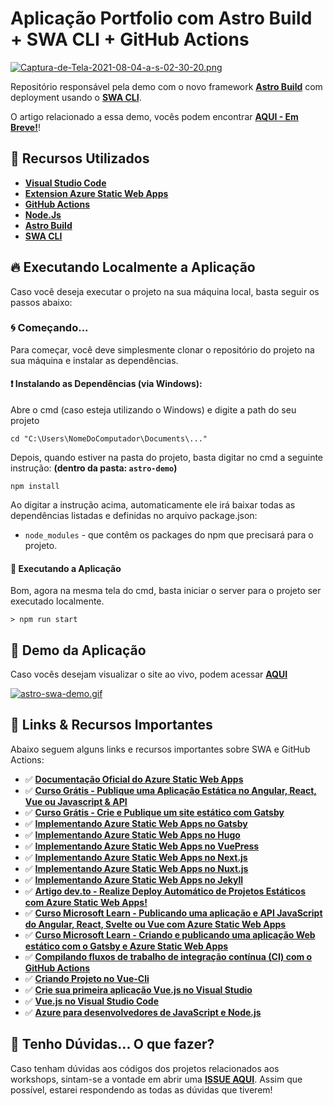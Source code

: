 # Aplicação Portfolio com Astro Build + SWA CLI + GitHub Actions

[![Captura-de-Tela-2021-08-04-a-s-02-30-20.png](https://i.postimg.cc/fLp6CYQQ/Captura-de-Tela-2021-08-04-a-s-02-30-20.png)](https://postimg.cc/DJQjyJzx)

Repositório responsável pela demo com o novo framework **[Astro Build](https://astro.build/)** com deployment usando o **[SWA CLI](https://github.com/Azure/static-web-apps-cli)**.

O artigo relacionado a essa demo, vocês podem encontrar **[AQUI - Em Breve!]()**!

## 🚀 Recursos Utilizados

- **[Visual Studio Code](https://code.visualstudio.com/?WT.mc_id=javascript-34087-gllemos)**
- **[Extension Azure Static Web Apps](https://docs.microsoft.com/pt-br/azure/static-web-apps/front-end-frameworks)**
- **[GitHub Actions](https://help.github.com/pt/actions)**
- **[Node.Js](https://nodejs.org/en/)**
- **[Astro Build](https://astro.build/)**
- **[SWA CLI](https://github.com/Azure/static-web-apps-cli)**

## 🔥 Executando Localmente a Aplicação

Caso você deseja executar o projeto na sua máquina local, basta seguir os passos abaixo:

### 🌀 Começando...

Para começar, você deve simplesmente clonar o repositório do projeto na sua máquina e instalar as dependências.

#### ❗️ Instalando as Dependências (via Windows):

Abre o cmd (caso esteja utilizando o Windows) e digite a path do seu projeto

```
cd "C:\Users\NomeDoComputador\Documents\..."
```

Depois, quando estiver na pasta do projeto, basta digitar no cmd a seguinte instrução: **(dentro da pasta: `astro-demo`)**

```
npm install
```

Ao digitar a instrução acima, automaticamente ele irá baixar todas as dependências listadas e definidas no arquivo package.json:

- `node_modules` - que contêm os packages do npm que precisará para o projeto.

#### 💨 Executando a Aplicação

Bom, agora na mesma tela do cmd, basta iniciar o server para o projeto ser executado localmente.

```
> npm run start
```

## 📣 Demo da Aplicação

Caso vocês desejam visualizar o site ao vivo, podem acessar **[AQUI](https://yellow-grass-008f2c710.azurestaticapps.net/)**

[![astro-swa-demo.gif](https://s6.gifyu.com/images/astro-swa-demo.gif)](https://gifyu.com/image/OJkv)

## 📌 Links & Recursos Importantes

Abaixo seguem alguns links e recursos importantes sobre SWA e GitHub Actions:

- ✅ **[Documentação Oficial do Azure Static Web Apps
  ](https://docs.microsoft.com/azure/static-web-apps/?WT.mc_id=javascript-34087-gllemos)**
- ✅ **[Curso Grátis - Publique uma Aplicação Estática no Angular, React, Vue ou Javascript & API](https://docs.microsoft.com/pt-br/learn/modules/publish-app-service-static-web-app-api/?WT.mc_id=javascript-34087-gllemos)**
- ✅ **[Curso Grátis - Crie e Publique um site estático com Gatsby](https://docs.microsoft.com/pt-br/learn/modules/create-deploy-static-webapp-gatsby-app-service/?WT.mc_id=javascript-34087-gllemos)**
- ✅ **[Implementando Azure Static Web Apps no Gatsby](https://docs.microsoft.com/azure/static-web-apps/publish-gatsby/?WT.mc_id=javascript-34087-gllemos)**
- ✅ **[Implementando Azure Static Web Apps no Hugo](https://docs.microsoft.com/azure/static-web-apps/publish-hugo/?WT.mc_id=javascript-34087-gllemos)**
- ✅ **[Implementando Azure Static Web Apps no VuePress](https://docs.microsoft.com/azure/static-web-apps/publish-vuepress/?WT.mc_id=javascript-34087-gllemos)**
- ✅ **[Implementando Azure Static Web Apps no Next.js](https://docs.microsoft.com/pt-br/azure/static-web-apps/deploy-nextjs/?WT.mc_id=javascript-34087-gllemos)**
- ✅ **[Implementando Azure Static Web Apps no Nuxt.js](https://docs.microsoft.com/azure/static-web-apps/deploy-nuxtjs/?WT.mc_id=javascript-34087-gllemos)**
- ✅ **[Implementando Azure Static Web Apps no Jekyll](https://docs.microsoft.com/pt-br/azure/static-web-apps/publish-jekyll/?WT.mc_id=javascript-34087-gllemos)**
- ✅ **[Artigo dev.to - Realize Deploy Automático de Projetos Estáticos com Azure Static Web Apps!](https://dev.to/azure/realize-deploy-automatico-de-projetos-estaticos-com-azure-static-web-apps-2nfj)**
- ✅ **[Curso Microsoft Learn - Publicando uma aplicação e API JavaScript do Angular, React, Svelte ou Vue com Azure Static Web Apps](https://docs.microsoft.com/learn/modules/publish-app-service-static-web-app-api?WT.mc_id=javascript-34087-gllemos)**
- ✅ **[Curso Microsoft Learn - Criando e publicando uma aplicação Web estático com o Gatsby e Azure
  Static Web Apps](https://docs.microsoft.com/learn/modules/create-deploy-static-webapp-gatsby-app-service?WT.mc_id=javascript-34087-gllemos)**
- ✅ **[Compilando fluxos de trabalho de integração contínua (CI) com o GitHub Actions](https://docs.microsoft.com/learn/modules/github-actions-ci/?WT.mc_id=javascript-34087-gllemos)**
- ✅ **[Criando Projeto no Vue-Cli](https://cli.vuejs.org/guide/creating-a-project.html#using-the-gui)**
- ✅ **[Crie sua primeira aplicação Vue.js no Visual Studio](https://docs.microsoft.com/visualstudio/javascript/quickstart-vuejs-with-nodejs?view=vs-2019&WT.mc_id=javascript-34087-gllemos)**
- ✅ **[Vue.js no Visual Studio Code](https://code.visualstudio.com/docs/nodejs/vuejs-tutorial?WT.mc_id=javascript-34087-gllemos)**
- ✅ **[Azure para desenvolvedores de JavaScript e Node.js](https://docs.microsoft.com/javascript/azure/?view=azure-node-latest&WT.mc_id=javascript-34087-gllemos)**

## 🚩 Tenho Dúvidas... O que fazer?

Caso tenham dúvidas aos códigos dos projetos relacionados aos workshops, sintam-se a vontade em abrir uma **[ISSUE AQUI](https://github.com/glaucia86/astro-swa-demo/issues)**. Assim que possível, estarei respondendo as todas as dúvidas que tiverem!
